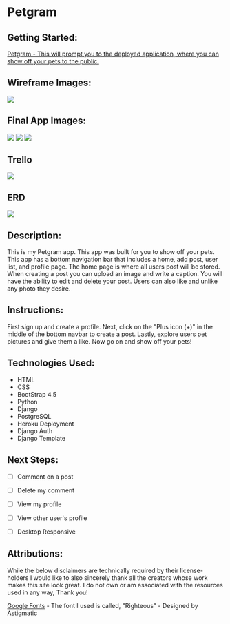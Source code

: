 # Petgram

## Getting Started:
<a href="https://petgram-app.herokuapp.com/">Petgram - This will prompt you to the deployed application, where you can show off your pets to the public.</a>

## Wireframe Images:

<img src="https://trello-attachments.s3.amazonaws.com/6019e2f064b6ff670156edef/601a55da68361d1de56174b6/47b9d10977e561805c4f0c26d0d0433b/Capture.PNG"/>

## Final App Images:
<img src="https://i.imgur.com/YCN7IYy.png">
<img src="https://i.imgur.com/KhS2gcY.png">
<img src="https://i.imgur.com/Izv1cjZ.png">


## Trello

<img src="https://i.imgur.com/25we3Bb.png">

## ERD

<img src="https://trello-attachments.s3.amazonaws.com/6019e2f064b6ff670156edef/601a510d8ce8d51daba22138/ba4650d35bcc54878e38ba13bd423a84/Petgram_ERD_-_Database_ER_diagram_(crow_s_foot)_(1).png">


## Description:
This is my Petgram app. This app was built for you to show off your pets. This app has a bottom navigation bar that includes a home, add post, user list, and profile page. The home page is where all users post will be stored. When creating a post you can upload an image and write a caption. You will have the ability to edit and delete your post. Users can also like and unlike any photo they desire.
## Instructions:
First sign up and create a profile. Next, click on the "Plus icon (+)" in the middle of the bottom navbar to create a post. Lastly, explore users pet pictures and give them a like.
Now go on and show off your pets!
## Technologies Used:

- HTML
- CSS
- BootStrap 4.5
- Python
- Django
- PostgreSQL
- Heroku Deployment
- Django Auth
- Django Template




## Next Steps:

- [ ] Comment on a post
- [ ] Delete my comment
- [ ] View my profile
- [ ] View other user's profile
- [ ] Desktop Responsive


## Attributions:

While the below disclaimers are technically required by their license-holders I would like to also sincerely thank all the creators whose work makes this site look great. I do not own or am associated with the resources used in any way, Thank you!

<a href="https://fonts.google.com/specimen/Righteous?preview.text_type=custom">Google Fonts</a> - The font I used is called, "Righteous" -
Designed by Astigmatic

